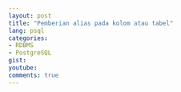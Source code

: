 ```yaml
---
layout: post
title: "Pemberian alias pada kolom atau tabel"
lang: psql
categories:
- RDBMS
- PostgreSQL
gist: 
youtube: 
comments: true
---
```


